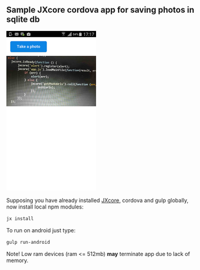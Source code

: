 ## Sample JXcore cordova app for saving photos in sqlite db

![Android](./screens/android.png "Android")

Supposing you have already installed [JXcore](http://jxcore.com/downloads/), cordova and gulp globally, now install local npm modules:

```bash
jx install
```

To run on android just type:

```bash
gulp run-android
```

Note! Low ram devices (ram <= 512mb) **may** terminate app due to lack of memory.